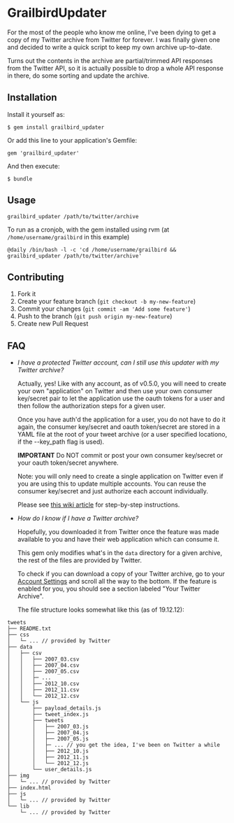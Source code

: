 # GrailbirdUpdater

For the most of the people who know me online, I've been dying to get a copy of
my Twitter archive from Twitter for forever. I was finally given one and
decided to write a quick script to keep my own archive up-to-date.

Turns out the contents in the archive are partial/trimmed API responses from
the Twitter API, so it is actually possible to drop a whole API response in
there, do some sorting and update the archive.


## Installation

Install it yourself as:

    $ gem install grailbird_updater

Or add this line to your application's Gemfile:

    gem 'grailbird_updater'

And then execute:

    $ bundle

## Usage

```
grailbird_updater /path/to/twitter/archive
```

To run as a cronjob, with the gem installed using rvm (at `/home/username/grailbird` in this example)

```
@daily /bin/bash -l -c 'cd /home/username/grailbird && grailbird_updater /path/to/twitter/archive'
```

## Contributing

1. Fork it
2. Create your feature branch (`git checkout -b my-new-feature`)
3. Commit your changes (`git commit -am 'Add some feature'`)
4. Push to the branch (`git push origin my-new-feature`)
5. Create new Pull Request

## FAQ

* _I have a protected Twitter account, can I still use this updater with my Twitter archive?_

    Actually, yes! Like with any account, as of v0.5.0, you will need to create your own "application" on
    Twitter and then use your own consumer key/secret pair to let the application
    use the oauth tokens for a user and then follow the authorization steps for
    a given user.

    Once you have auth'd the application for a user, you do not have to do
    it again, the consumer key/secret and oauth token/secret are stored in a YAML file
    at the root of your tweet archive (or a user specified locationo, if the --key_path flag is used).

    __IMPORTANT__ Do NOT commit or post your own consumer key/secret or your oauth
    token/secret anywhere.

    Note: you will only need to create a single application on Twitter even if you
    are using this to update multiple accounts. You can reuse the consumer
    key/secret and just authorize each account individually.

    Please see [this wiki article](https://github.com/DeMarko/grailbird_updater/wiki/Authorizing-grailbird_updater) for step-by-step instructions.

* _How do I know if I have a Twitter archive?_

    Hopefully, you downloaded it from Twitter once the feature was made available
    to you and have their web application which can consume it.

    This gem only modifies what's in the `data` directory for a given archive,
    the rest of the files are provided by Twitter.

    To check if you can download a copy of your Twitter archive, go to your
    [Account Settings](https://twitter.com/settings/account) and scroll all
    the way to the bottom. If the feature is enabled for you, you should see
    a section labeled "Your Twitter Archive".

    The file structure looks somewhat like this (as of 19.12.12):


```
tweets
├── README.txt
├── css
│   └─ ... // provided by Twitter
├── data
│   ├── csv
│   │   ├── 2007_03.csv
│   │   ├── 2007_04.csv
│   │   ├── 2007_05.csv
│   │   ├─ ...
│   │   ├── 2012_10.csv
│   │   ├── 2012_11.csv
│   │   └── 2012_12.csv
│   └── js
│       ├── payload_details.js
│       ├── tweet_index.js
│       ├── tweets
│       │   ├── 2007_03.js
│       │   ├── 2007_04.js
│       │   ├── 2007_05.js
│       │   ├─ ... // you get the idea, I've been on Twitter a while
│       │   ├── 2012_10.js
│       │   ├── 2012_11.js
│       │   └── 2012_12.js
│       └── user_details.js
├── img
│   └─ ... // provided by Twitter
├── index.html
├── js
│   └─ ... // provided by Twitter
└── lib
    └─ ... // provided by Twitter
```


